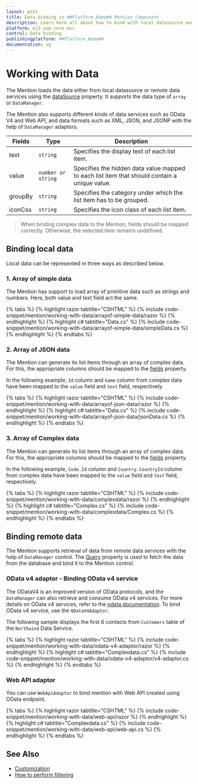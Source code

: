 ```yaml
---
layout: post
title: Data binding in ##Platform_Name## Mention Component
description: Learn here all about how to bind with local datasource and how to fetch data from remote data using the service in Syncfusion ##Platform_Name## Mention component of Syncfusion Essential JS 2 and more.
platform: ej2-asp-core-mvc
control: Data binding
publishingplatform: ##Platform_Name##
documentation: ug
---
```


# Working with Data

The Mention loads the data either from local datasource or remote data services using the [dataSource](../api/mention/#datasource) property. It supports the data type of `array` or `DataManager`.

The Mention also supports different kinds of data services such as OData V4 and Web API, and data formats such as XML, JSON, and JSONP with the help of `DataManager` adaptors.

| Fields | Type | Description |
|------|------|-------------|
| text |  `string` | Specifies the display text of each list item. |
| value |  `number or string` | Specifies the hidden data value mapped to each list item that should contain a unique value. |
| groupBy |  `string` | Specifies the category under which the list item has to be grouped. |
| iconCss |  `string` | Specifies the icon class of each list item. |

> When binding complex data to the Mention, fields should be mapped correctly. Otherwise, the selected item remains undefined.

## Binding local data

Local data can be represented in three ways as described below.

### 1. Array of simple data

The Mention has support to load array of primitive data such as strings and numbers. Here, both value and text field act the same.

{% tabs %}
{% highlight razor tabtitle="CSHTML" %}
{% include code-snippet/mention/working-with-data/arrayof-simple-data/razor %}
{% endhighlight %}
{% highlight c# tabtitle="Data.cs" %}
{% include code-snippet/mention/working-with-data/arrayof-simple-data/simpleData.cs %}
{% endhighlight %}
{% endtabs %}

### 2. Array of JSON data

The Mention can generate its list items through an array of complex data. For this, the appropriate columns should be mapped to the [fields](../api/mention/#fields) property.

In the following example, `Id` column and `Game` column from complex data have been mapped to the `value` field and `text` field, respectively.

{% tabs %}
{% highlight razor tabtitle="CSHTML" %}
{% include code-snippet/mention/working-with-data/arrayof-json-data/razor %}
{% endhighlight %}
{% highlight c# tabtitle="Data.cs" %}
{% include code-snippet/mention/working-with-data/arrayof-json-data/jsonData.cs %}
{% endhighlight %}
{% endtabs %}

### 3. Array of Complex data

The Mention can generate its list items through an array of complex data. For this, the appropriate columns should be mapped to the [fields](../api/mention/#fields) property.

In the following example, `Code.Id` column and `Country.CountryId` column from complex data have been mapped to the `value` field and `text` field, respectively.

{% tabs %}
{% highlight razor tabtitle="CSHTML" %}
{% include code-snippet/mention/working-with-data/complexdata/razor %}
{% endhighlight %}
{% highlight c# tabtitle="Complex.cs" %}
{% include code-snippet/mention/working-with-data/complexdata/Complex.cs %}
{% endhighlight %}
{% endtabs %}

## Binding remote data

The Mention supports retrieval of data from remote data services with the help of `DataManager` control. The [Query](../api/mention/#query) property is used to fetch the data from the database and bind it to the Mention control.

### OData v4 adaptor - Binding OData v4 service

The ODataV4 is an improved version of OData protocols, and the `DataManager` can also retrieve and consume OData v4 services. For more details on OData v4 services, refer to the [odata documentation](http://docs.oasis-open.org/odata/odata/v4.0/errata03/os/complete/part1-protocol/odata-v4.0-errata03-os-part1-protocol-complete.html#_Toc453752197). To bind OData v4 service, use the `ODataV4Adaptor`.

The following sample displays the first 6 contacts from `Customers` table of the `Northwind` Data Service.

{% tabs %}
{% highlight razor tabtitle="CSHTML" %}
{% include code-snippet/mention/working-with-data/odata-v4-adaptor/razor %}
{% endhighlight %}
{% highlight c# tabtitle="Complexdata.cs" %}
{% include code-snippet/mention/working-with-data/odata-v4-adaptor/v4-adaptor.cs %}
{% endhighlight %}
{% endtabs %}

### Web API adaptor

You can use `WebApiAdaptor` to bind mention with Web API created using OData endpoint.

{% tabs %}
{% highlight razor tabtitle="CSHTML" %}
{% include code-snippet/mention/working-with-data/web-api/razor %}
{% endhighlight %}
{% highlight c# tabtitle="Complexdata.cs" %}
{% include code-snippet/mention/working-with-data/web-api/web-api.cs %}
{% endhighlight %}
{% endtabs %}

## See Also

* [Customization](./customization)
* [How to perform filtering](./filtering-data)